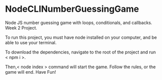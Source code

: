 # NodeCLINumberGuessingGame
Node JS number guessing game with loops, conditionals, and callbacks. Week 2 Project.

To run this project, you must have node installed on your computer, and be able to use your terminal.

To download the dependencies, navigate to the root of the project and run < npm i >.

Then,< node index > command will start the game. Follow the rules, or the game will end. 
Have Fun!
